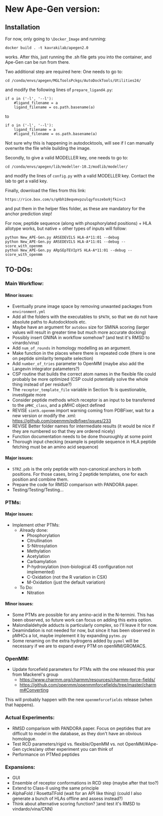 # New Ape-Gen version:

## Installation

For now, only going to `\Docker_Image` and running:
```
docker build . -t kavrakilab/apegen2.0
```

works. After this, just running the .sh file gets you into the container, and Ape-Gen can be run from there. 

Two additional step are required here: One needs to go to:

```
cd /conda/envs/apegen/MGLToolsPckgs/AutoDockTools/Utilities24/
```

and modify the following lines of `prepare_ligand4.py`:

```
if o in ('-l', '--l'):
	#ligand_filename = a
	ligand_filename = os.path.basename(a) 
```

to

```
if o in ('-l', '--l'):
	ligand_filename = a
	#ligand_filename = os.path.basename(a)
```
Not sure why this is happening in autodocktools, will see if I can manually overwrite the file while building the image. 

Secondly, to give a valid MODELLER key, one needs to go to:

```
cd /conda/envs/apegen/lib/modeller-10.2/modlib/modeller/
```

and modify the lines of `config.py` with a valid MODELLER key. Contact the lab to get a valid key.

Finally, download the files from this link:

```
https://rice.box.com/s/q4bh18eqvmvpzulqyfoszebo9jfkivc3
```

and put them in the helper files folder, as these are mandatory for the anchor prediction step!


For now, peptide sequence (along with phosphorylated positions) + HLA allotype works, but native + other types of inputs will follow:

```
python New_APE-Gen.py ARSEDEVILS HLA-A*11:01 --debug
python New_APE-Gen.py ARSEDEVILS HLA-A*11:01 --debug --score_with_openmm
python New_APE-Gen.py ARpSEpTEVIpYS HLA-A*11:01 --debug --score_with_openmm
```

## TO-DOs:

### Main Workflow:

#### Minor issues:
- Eventually prune image space by removing unwanted packages from `environment.yml`
- Add all the folders with the executables to `$PATH`, so that we do not have absolute paths to Autodocktools etc.
- Maybe have an argument for `autobox` size for SMINA scoring (larger values will result in greater time but much more accurate docking)
- Possibly insert GNINA in workflow somehow? (and test it's RMSD to vinardo/vina)
- Add `num_of_rounds` in homology modelling as an argument. 
- Make function in the places where there is repeated code (there is one on peptide similarity tempalte selection)
- Add `number_of_tries` parameter to OpenMM (maybe also add the Langevin integrator patameters?)
- CSP routine that builds the correct atom names in the flexible file could probably be more optimized (CSP could potentially solve the whole thing instead of per residue?)
- The `receptor_template_file` variable in Section 1b is questionable, investigate more
- Consider peptide methods which receptor is an input to be transferred to the `pMHC_class`, and a pMHC object defined
- REVISE `simtk.openmm` import warning coming from PDBFixer, wait for a new version or modify the .xml: https://github.com/openmm/pdbfixer/issues/233
- REVISE Better folder names for intermediate results (it would be nice if they are numbered so that they are ordered nicely)
- Function documentation needs to be done thouroughly at some point
- Thorough input checking (example is peptide sequence in HLA peptide fetching must be an amino acid sequence)

#### Major issues:
- `5TRZ.pdb` is the only peptide with non-canonical anchors in both positions. For those cases, bring 2 peptide templates, one for each position and combine them. 
- Prepare the code for RMSD comparison with PANDORA paper.
- Testing/Testing/Testing...

### PTMs:

#### Major issues:
- Implement other PTMs:
	- Already done:
		- Phosphorylation
		- Citrullination
		- S-Nitrosylation
		- Methylation
		- Acetylation
		- Carbamylation
		- P-hydroxylation (non-biological 4S configuration not implemented)
		- C-Oxidation (not the R variation in CSX)
		- M-Oxidation (just the default variation)
	- To Do:
		- Nitration

#### Minor issues:
- Some PTMs are possible for any amino-acid in the N-termini. This has been observed, so future work can focus on adding this extra option. 
- Malondialdehyde adducts is particularly complex, so I'll leave it for now. 
- Deamindation is not needed for now, but since it has been observed in pMHCs a lot, maybe implement it by expanding `pytms.py`
- Some renaming on the extra hydrogens added by `pymol` will be necessary if we are to expand every PTM on openMM/GROMACS. 

### OpenMM:
- Update forcefield parameters for PTMs with the one released this year from Mackerel's group
	- https://www.charmm.org/charmm/resources/charmm-force-fields/
	- https://github.com/openmm/openmmforcefields/tree/master/charmm#Converting

This will probably happen with the new `openmmforcefields` release (when that happens). 

### Actual Experiments:

- RMSD comparison with PANDORA paper. Focus on peptides that are difficult to model in the database, as they don't have an obvious homologue. 
- Test RCD parameters/rigid vs. flexible/OpenMM vs. not OpenMM/#Ape-Gen cycles/any other experiment you can think of
- Performance on PTMed peptides

### Expansions:

- GUI
- Ensemble of receptor conformations in RCD step (maybe after that too?)
- Extend to Class-II using the same principle
- AlphaFold / RosettaTFold (wait for an API like thing) (could I also generate a bunch of HLAs offline and assess instead?)
- Think about alternative scoring function? )and test it's RMSD to vindardo/vina/CNN)

